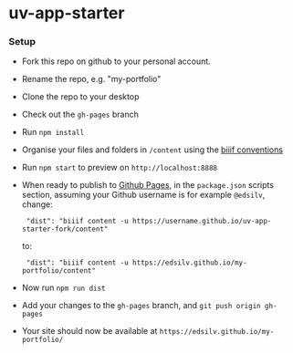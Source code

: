 # uv-app-starter

### Setup

 - Fork this repo on github to your personal account.

 - Rename the repo, e.g. "my-portfolio"

 - Clone the repo to your desktop

 - Check out the `gh-pages` branch

  - Run `npm install`

 - Organise your files and folders in `/content` using the [biiif conventions](https://github.com/edsilv/biiif/#examples)

 - Run `npm start` to preview on `http://localhost:8888`

 - When ready to publish to [Github Pages](https://pages.github.com/), in the `package.json` scripts section, assuming your Github username is for example `@edsilv`, change:

    ```
     "dist": "biiif content -u https://username.github.io/uv-app-starter-fork/content"
    ```

    to:

    ```
     "dist": "biiif content -u https://edsilv.github.io/my-portfolio/content"
    ```

- Now run `npm run dist`

- Add your changes to the `gh-pages` branch, and `git push origin gh-pages`

- Your site should now be available at `https://edsilv.github.io/my-portfolio/`

